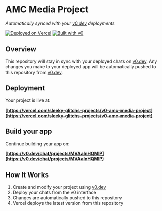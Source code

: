 # AMC Media Project

*Automatically synced with your [v0.dev](https://v0.dev) deployments*

[![Deployed on Vercel](https://img.shields.io/badge/Deployed%20on-Vercel-black?style=for-the-badge&logo=vercel)](https://vercel.com/sleeky-glitchs-projects/v0-amc-media-project)
[![Built with v0](https://img.shields.io/badge/Built%20with-v0.dev-black?style=for-the-badge)](https://v0.dev/chat/projects/MVAalnHQMlP)

## Overview

This repository will stay in sync with your deployed chats on [v0.dev](https://v0.dev).
Any changes you make to your deployed app will be automatically pushed to this repository from [v0.dev](https://v0.dev).

## Deployment

Your project is live at:

**[https://vercel.com/sleeky-glitchs-projects/v0-amc-media-project](https://vercel.com/sleeky-glitchs-projects/v0-amc-media-project)**

## Build your app

Continue building your app on:

**[https://v0.dev/chat/projects/MVAalnHQMlP](https://v0.dev/chat/projects/MVAalnHQMlP)**

## How It Works

1. Create and modify your project using [v0.dev](https://v0.dev)
2. Deploy your chats from the v0 interface
3. Changes are automatically pushed to this repository
4. Vercel deploys the latest version from this repository